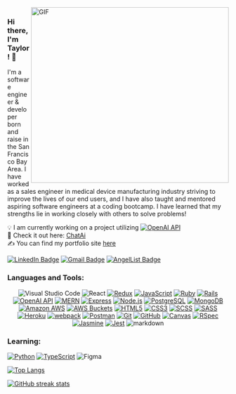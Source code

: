 <img align="right" alt="GIF" src="https://user-images.githubusercontent.com/71670060/116963039-97e0e880-ac5c-11eb-96ee-f314fa4f9d1d.gif" width="450" height="400" />

### Hi there, I'm Taylor! 👋
  

I'm a software engineer & developer born and raise in the San Francisco Bay Area.  I have worked as a sales engineer in medical device manufacturing industry striving to improve the lives of our end users, and I have also taught and mentored aspiring software engineers at a coding bootcamp.  I have learned that my strengths lie in working closely with others to solve problems!

💡 I am currently working on a project utilizing <a href="https://platform.openai.com/docs" target="_blank"><img alt="OpenAI API" src="https://img.shields.io/badge/-OpenAI%20API-FF6600?style=short-square&logo=openai&logoColor=white"></a> <br/>
👀 Check it out here: [ChatAi][chatai] <br/>
✍ You can find my portfolio site [here][portfolio] <br/>

<a href="https://www.linkedin.com/in/taylor-musolf/" target="_blank"><img src="https://img.shields.io/badge/linkedin-%230077B5.svg?style=for-the-badge&logo=linkedin&logoColor=white" alt="LinkedIn Badge"/></a>
<a href="mailto:tcmusolf@gmail.com" target="_blank"><img src="https://img.shields.io/badge/Gmail-D14836?style=for-the-badge&logo=gmail&logoColor=white" alt="Gmail Badge"/></a>
<a href="https://wellfound.com/u/taylor-musolf" target="_blank"><img src="https://img.shields.io/badge/AngelList-%23D4D4D4.svg?style=for-the-badge&logo=AngelList&logoColor=black" alt="AngelList Badge"/></a>


### Languages and Tools:

<p align="center">
  <img alt="Visual Studio Code" src="https://img.shields.io/badge/Visual%20Studio%20Code-0078d7.svg?&style=for-the-badge&logo=visual-studio-code&logoColor=white"/> 
  <img alt="React" src="https://img.shields.io/badge/-React-black?style=for-the-badge&logo=react&logoColor=blue">
  <a href="https://redux.js.org" target="_blank"><img alt="Redux" src="https://img.shields.io/badge/Redux-764ABC?style=for-the-badge&logo=redux&logoColor=white"></a>
  <a href="https://developer.mozilla.org/en-US/docs/Web/JavaScript" target="_blank"><img alt="JavaScript" src="https://img.shields.io/badge/-JavaScript-black?style=for-the-badge&logo=javascript&logoColor=yellow"></a>
  <a href="https://www.ruby-lang.org" target="_blank"><img alt="Ruby" src="https://img.shields.io/badge/Ruby-CC342D?style=for-the-badge&logo=ruby&logoColor=white"></a>
  <a href="https://rubyonrails.org" target="_blank"><img alt="Rails" src="https://img.shields.io/badge/Rails-CC0000?style=for-the-badge&logo=ruby-on-rails&logoColor=white"></a>
  <a href="https://platform.openai.com/docs" target="_blank"><img alt="OpenAI API" src="https://img.shields.io/badge/-OpenAI%20API-FF6600?style=for-the-badge&logo=openai&logoColor=white"></a>
  <a href="https://www.mongodb.com" target="_blank"><img alt="MERN" src="https://img.shields.io/badge/-MERN-61DAFB?style=for-the-badge&logo=mongodb&logoColor=darkgreen"></a>
  <a href="https://expressjs.com" target="_blank"><img alt="Express" src="https://img.shields.io/badge/Express-000000?style=for-the-badge&logo=express&logoColor=white"></a>
  <a href="https://nodejs.org" target="_blank"><img alt="Node.js" src="https://img.shields.io/badge/-Node.js-black?style=for-the-badge&logo=node.js&logoColor=darkgreen"></a>
  <a href="https://www.postgresql.org" target="_blank"><img alt="PostgreSQL" src="https://img.shields.io/badge/-PostgreSQL-336791?style=for-the-badge&logo=postgresql&logoColor=white"></a>
  <a href="https://www.mongodb.com" target="_blank"><img alt="MongoDB" src="https://img.shields.io/badge/-MongoDB-black?style=for-the-badge&logo=mongodb&logoColor=green"></a>
  <a href="https://aws.amazon.com" target="_blank"><img alt="Amazon AWS" src="https://img.shields.io/badge/Amazon%20AWS-232F3E?style=for-the-badge&logo=amazon-aws&logoColor=yellow"></a>
  <a href="https://aws.amazon.com/s3" target="_blank"><img alt="AWS Buckets" src="https://img.shields.io/badge/-AWS%20Buckets-232F3E?style=for-the-badge&logo=amazon-s3&logoColor=yellow"></a>
  <a href="https://developer.mozilla.org/en-US/docs/Web/HTML" target="_blank"><img alt="HTML5" src="https://img.shields.io/badge/-HTML5-E34F26?style=for-the-badge&logo=html5&logoColor=white"></a>
  <a href="https://developer.mozilla.org/en-US/docs/Web/CSS" target="_blank"><img alt="CSS3" src="https://img.shields.io/badge/-CSS3-1572B6?style=for-the-badge&logo=css3&logoColor=white"></a>
  <a href="https://sass-lang.com" target="_blank"><img alt="SCSS" src="https://img.shields.io/badge/-SCSS-CC6699?style=for-the-badge&logo=sass&logoColor=white"></a>
  <a href="https://sass-lang.com" target="_blank"><img alt="SASS" src="https://img.shields.io/badge/-SASS-CC6699?style=for-the-badge&logo=sass&logoColor=white"></a>
  <a href="https://www.heroku.com" target="_blank"><img alt="Heroku" src="https://img.shields.io/badge/-Heroku-430098?style=for-the-badge&logo=heroku&logoColor=white"></a>
  <a href="https://webpack.js.org" target="_blank"><img alt="webpack" src="https://img.shields.io/badge/-webpack-8DD6F9?style=for-the-badge&logo=webpack&logoColor=white"></a>
  <a href="https://www.postman.com" target="_blank"><img alt="Postman" src="https://img.shields.io/badge/Postman-FF6C37?style=for-the-badge&logo=postman&logoColor=white"></a>
  <a href="https://git-scm.com" target="_blank"><img alt="Git" src="https://img.shields.io/badge/-Git-black?style=for-the-badge&logo=git&logoColor=orange"></a>
  <a href="https://github.com" target="_blank"><img alt="GitHub" src="https://img.shields.io/badge/-GitHub-181717?style=for-the-badge&logo=github&logoColor=white"></a>
  <a href="https://www.w3schools.com/html/html5_canvas.asp" target="_blank"><img alt="Canvas" src="https://img.shields.io/badge/-Canvas-FFD700?style=for-the-badge&logo=html5&logoColor=black"></a>
  <a href="https://rspec.info" target="_blank"><img alt="RSpec" src="https://img.shields.io/badge/-RSpec-8F8F8F?style=for-the-badge&logo=ruby&logoColor=red"></a>
  <a href="https://jasmine.github.io" target="_blank"><img alt="Jasmine" src="https://img.shields.io/badge/-Jasmine-8A4182?style=for-the-badge&logo=jasmine&logoColor=white"></a>
  <a href="https://jestjs.io" target="_blank"><img alt="Jest" src="https://img.shields.io/badge/-Jest-C21325?style=for-the-badge&logo=jest&logoColor=white"></a> 
  <img alt="markdown" src="https://img.shields.io/badge/Markdown-000000?style=for-the-badge&logo=markdown&logoColor=white"/>
</p>

### Learning:

<p align="left">
    <a href="https://www.python.org" target="_blank"><img alt="Python" src="https://img.shields.io/badge/Python-black?style=for-the-badge&logo=python&logoColor=blue"></a>
    <a href="https://www.typescriptlang.org" target="_blank"><img alt="TypeScript" src="https://img.shields.io/badge/TypeScript-3178C6?style=for-the-badge&logo=typescript&logoColor=white"></a>
   <!-- <img alt="Tailwind" src="https://img.shields.io/badge/Tailwind_CSS-38B2AC?style=for-the-badge&logo=tailwind-css&logoColor=white"> -->
    <img alt="Figma" src="https://img.shields.io/badge/figma%20-%23F24E1E.svg?&style=for-the-badge&logo=figma&logoColor=white"/>
  
</p>

[![Top Langs](https://github-readme-stats.vercel.app/api/top-langs/?username=taylormusolf&layout=compact)](https://github.com/anuraghazra/github-readme-stats)

<!-- ![GitHub stats](https://github-readme-stats.vercel.app/api?username=taylormusolf&show_icons=true) -->

[![GitHub streak stats](https://github-readme-streak-stats.herokuapp.com/?user=taylormusolf)](https://git.io/streak-stats)
  
[chatai]: https://chatai.taylormusolf.com/
[linkedin]: https://www.linkedin.com/in/taylor-musolf/
[portfolio]: https://taylormusolf.com/
[angellist]: https://wellfound.com/u/taylor-musolf
[kickbacker]: https://kickbacker.taylormusolf.com/
[dyno]: https://dyno.taylormusolf.com/

